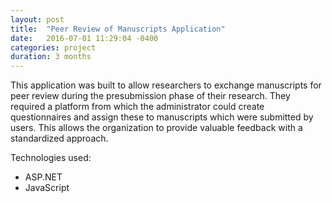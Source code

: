 ```yaml
---
layout: post
title:  "Peer Review of Manuscripts Application"
date:   2016-07-01 11:29:04 -0400
categories: project
duration: 3 months
---
```


This application was built to allow researchers to exchange manuscripts for peer review during the presubmission phase of their research. They required a platform from which the administrator could create questionnaires and assign these to manuscripts which were submitted by users. This allows the organization to provide valuable feedback with a standardized approach.

Technologies used:

- ASP.NET
- JavaScript